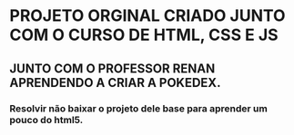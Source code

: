# PROJETO ORGINAL CRIADO JUNTO COM O CURSO DE HTML, CSS E JS 

## JUNTO COM O PROFESSOR RENAN APRENDENDO A CRIAR A POKEDEX.



### Resolvir não baixar o projeto dele base para aprender um pouco do html5.